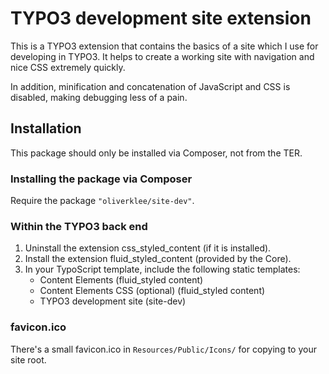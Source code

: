 # TYPO3 development site extension

This is a TYPO3 extension that contains the basics of a site which
I use for developing in TYPO3. It helps to create a working site
with navigation and nice CSS extremely quickly.

In addition, minification and concatenation of JavaScript and CSS is
disabled, making debugging less of a pain.

## Installation

This package should only be installed via Composer, not from the TER.

### Installing the package via Composer

Require the package `"oliverklee/site-dev"`.

### Within the TYPO3 back end

1. Uninstall the extension css_styled_content (if it is installed).
2. Install the extension fluid_styled_content (provided by the Core).
3. In your TypoScript template, include the following static templates:
    * Content Elements (fluid_styled content)
    * Content Elements CSS (optional) (fluid_styled content)
    * TYPO3 development site (site-dev)

### favicon.ico

There's a small favicon.ico in ```Resources/Public/Icons/```
for copying to your site root.
